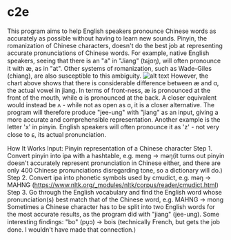 # c2e
This program aims to help English speakers pronounce Chinese words as accurately as possible without having to learn new sounds.
Pinyin, the romanization of Chinese characters, doesn't do the best job at representing accurate pronunciations of Chinese words.
For example, native English speakers, seeing that there is an "a" in "Jiang" (tɕi̯ɑŋ), will often pronounce it with æ, as in "at". Other systems of romanization, such as Wade-Giles (chiang), are also susceptible to this ambiguity.
![alt text](https://upload.wikimedia.org/wikipedia/en/5/5a/IPA_vowel_chart_2005.png)
However, the chart above shows that there is considerable difference between æ and ɑ, the actual vowel in jiang.
In terms of front-ness, æ is pronounced at the front of the mouth, while ɑ is pronounced at the back.
A closer equivalent would instead be ʌ - while not as open as ɑ, it is a closer alternative.
The program will therefore produce "jee-ung" with "jiang" as an input, giving a more accurate and comprehensible representation.
Another example is the letter 'x' in pinyin. English speakers will often pronounce it as 'z' - not very close to ɕ, its actual pronunciation.

How It Works
Input: Pinyin representation of a Chinese character
Step 1. Convert pinyin into ipa with a hashtable, e.g. meng	-> məŋ(it turns out pinyin doesn't accurately represent pronunciation in Chinese either, and there are only 400 Chinese pronunciations disregarding tone, so a dictionary will do.)
Step 2. Convert ipa into phonetic symbols used by cmudict, e.g. məŋ -> MAHNG (https://www.nltk.org/_modules/nltk/corpus/reader/cmudict.html)
Step 3. Go through the English vocabulary and find the English word whose pronunciation(s) best match that of the Chinese word, e.g. MAHNG -> mong
Sometimes a Chinese character has to be split into two English words for the most accurate results, as the program did with "jiang" (jee-ung).
Some interesting findings:
"bo" (pu̯ɔ) -> bois (technically French, but gets the job done. I wouldn't have made that connection.)

